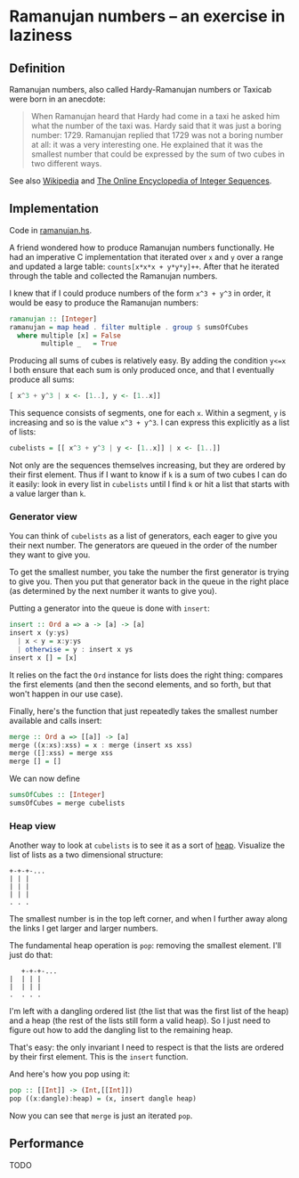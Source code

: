 # Ramanujan numbers – an exercise in laziness

## Definition

Ramanujan numbers, also called Hardy-Ramanujan numbers or Taxicab
were born in an anecdote:

> When Ramanujan heard that Hardy had come in a taxi he asked him what
> the number of the taxi was. Hardy said that it was just a boring
> number: 1729. Ramanujan replied that 1729 was not a boring number at
> all: it was a very interesting one. He explained that it was the
> smallest number that could be expressed by the sum of two cubes in
> two different ways.

See also
[Wikipedia](https://en.wikipedia.org/wiki/Taxicab_number)
and
[The Online Encyclopedia of Integer Sequences](http://oeis.org/wiki/Hardy%E2%80%93Ramanujan_numbers).

## Implementation

Code in [ramanujan.hs](ramanujan.hs).

A friend wondered how to produce Ramanujan numbers functionally. He
had an imperative C implementation that iterated over `x` and `y` over
a range and updated a large table: `counts[x*x*x + y*y*y]++`. After
that he iterated through the table and collected the Ramanujan
numbers.

I knew that if I could produce numbers of the form `x^3 + y^3` in
order, it would be easy to produce the Ramanujan numbers:

```haskell
ramanujan :: [Integer]
ramanujan = map head . filter multiple . group $ sumsOfCubes
  where multiple [x] = False
        multiple _   = True
```

Producing all sums of cubes is relatively easy. By adding the
condition `y<=x` I both ensure that each sum is only produced once,
and that I eventually produce all sums:

```haskell
[ x^3 + y^3 | x <- [1..], y <- [1..x]]
```

This sequence consists of segments, one for each `x`. Within a
segment, `y` is increasing and so is the value `x^3 + y^3`. I can
express this explicitly as a list of lists:

```haskell
cubelists = [[ x^3 + y^3 | y <- [1..x]] | x <- [1..]]
```

Not only are the sequences themselves increasing, but they are ordered
by their first element. Thus if I want to know if `k` is a sum of two
cubes I can do it easily: look in every list in `cubelists` until I
find `k` or hit a list that starts with a value larger than `k`.

### Generator view

You can think of `cubelists` as a list of generators, each eager to
give you their next number. The generators are queued in the order of
the number they want to give you.

To get the smallest number, you take the number the first generator is
trying to give you. Then you put that generator back in the queue in
the right place (as determined by the next number it wants to give
you).

Putting a generator into the queue is done with `insert`:

```haskell
insert :: Ord a => a -> [a] -> [a]
insert x (y:ys)
  | x < y = x:y:ys
  | otherwise = y : insert x ys
insert x [] = [x]
```

It relies on the fact the `Ord` instance for lists does the right
thing: compares the first elements (and then the second elements, and
so forth, but that won't happen in our use case).

Finally, here's the function that just repeatedly takes the smallest
number available and calls insert:

```haskell
merge :: Ord a => [[a]] -> [a]
merge ((x:xs):xss) = x : merge (insert xs xss)
merge ([]:xss) = merge xss
merge [] = []
```

We can now define

```haskell
sumsOfCubes :: [Integer]
sumsOfCubes = merge cubelists
```

### Heap view

Another way to look at `cubelists` is to see it as a sort of
[heap](https://en.wikipedia.org/wiki/Heap_(data_structure)).
Visualize the list of lists as a two dimensional structure:

```
+-+-+-...
| | |
| | |
| | |
. . .
```

The smallest number is in the top left corner, and when I further away
along the links I get larger and larger numbers.

The fundamental heap operation is `pop`: removing the smallest
element. I'll just do that:

```
   +-+-+-...
|  | | |
|  | | |
.  . . .
```

I'm left with a dangling ordered list (the list that was the first
list of the heap) and a heap (the rest of the lists still form a valid
heap). So I just need to figure out how to add the dangling list to
the remaining heap.

That's easy: the only invariant I need to respect is that the lists
are ordered by their first element. This is the `insert` function.

And here's how you pop using it:

```haskell
pop :: [[Int]] -> (Int,[[Int]])
pop ((x:dangle):heap) = (x, insert dangle heap)
```

Now you can see that `merge` is just an iterated `pop`.

## Performance

TODO
